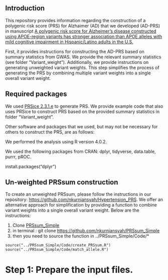 ## Introduction

This repository provides information regarding the construction of a
polygenic risk score (PRS) for Alzhaimer (AD) that we developed (AD-PRS)
in manuscript [A polygenic risk score for Alzheimer’s disease
constructed using APOE-region variants has stronger association than
APOE alleles with mild cognitive impairment in Hispanic/Latino adults in
the
U.S.](https://alzres.biomedcentral.com/articles/10.1186/s13195-023-01298-3 "A polygenic risk score for Alzheimer’s disease constructed using APOE-region variants has stronger association than APOE alleles with mild cognitive impairment in Hispanic/Latino adults in the")

First, it provides instructions for constructing the AD-PRS based on
summary statistics from GWAS. We provide the relevant summary statistics
(see folder “Variant\_weight”). Additionally, we provide instructions on
generating unweighted variant weights. This step simplifies the process
of generating the PRS by combining multiple variant weights into a
single overall variant weight.

## Required packages

We used [PRSice
2.3.1.e](https://choishingwan.github.io/PRSice/ "PRSice 2.3.1.e") to
generate PRS. We provide example code that also uses PRSice to construct
PRS based on the provided summary statistics in folder
“Variant\_weight”.

Other software and packages that we used, but may not be necessary for
others to construct the PRS, are as follows:

We performed the analysis using R version 4.0.2.

We used the following packages from CRAN: dplyr, tidyverse, data.table,
purrr, pROC.

install.packages(“dplyr”)

## Un-weighted PRSsum construction

To create an unweighted PRSsum, please follow the instructions in our
repository: <https://github.com/nkurniansyah/Hypertension_PRS>. We offer
an alternative approach for simplification by providing a function to
combine variant weights into a single overall variant weight. Below are
the instructions:

1.  Clone
    [PRSsum\_Simple](https://github.com/nkurniansyah/PRSsum_Simple "PRSsum_Simple")
2.  in terminal : git clone
    <https://github.com/nkurniansyah/PRSsum_Simple>
3.  then you need to source the function in ../PRSsum\_Simple/Code/\*

<!-- -->

    source("../PRSsum_Simple/Code/create_PRSsum.R")
    source("../PRSsum_Simple/Code/match_allele.R")

# Step 1: Prepare the input files.
